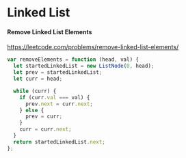 # Linked List

#### Remove Linked List Elements

https://leetcode.com/problems/remove-linked-list-elements/

```javascript
var removeElements = function (head, val) {
  let startedLinkedList = new ListNode(0, head);
  let prev = startedLinkedList;
  let curr = head;

  while (curr) {
    if (curr.val === val) {
      prev.next = curr.next;
    } else {
      prev = curr;
    }
    curr = curr.next;
  }
  return startedLinkedList.next;
};
```
